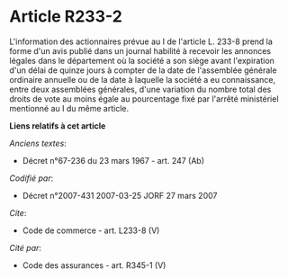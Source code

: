 # Article R233-2

L'information des actionnaires prévue au I de l'article L. 233-8 prend la forme d'un avis publié dans un journal habilité à
recevoir les annonces légales dans le département où la société a son siège avant l'expiration d'un délai de quinze jours à
compter de la date de l'assemblée générale ordinaire annuelle ou de la date à laquelle la société a eu connaissance, entre
deux assemblées générales, d'une variation du nombre total des droits de vote au moins égale au pourcentage fixé par l'arrêté
ministériel mentionné au I du même article.

**Liens relatifs à cet article**

_Anciens textes_:

  - Décret n°67-236 du 23 mars 1967 - art. 247 (Ab)

_Codifié par_:

  - Décret n°2007-431 2007-03-25 JORF 27 mars 2007

_Cite_:

  - Code de commerce - art. L233-8 (V)

_Cité par_:

  - Code des assurances - art. R345-1 (V)
